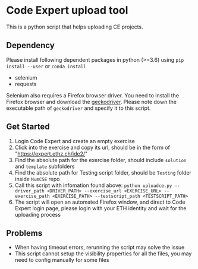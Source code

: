 # Code Expert upload tool

This is a python script that helps uploading CE projects.

## Dependency
Please install following dependent packages in python (>=3.6) using `pip install --user` or `conda install `
- selenium
- requests

Selenium also requires a Firefox browser driver. You need to install the Firefox browser 
and download the [geckodriver](https://github.com/mozilla/geckodriver/releases). Please 
note down the executable path of `geckodriver` and specify it to this script.

## Get Started
1. Login Code Expert and create an empty exercise
2. Click into the exercise and copy its url, should be in the form of "https://expert.ethz.ch/ide2/<HASHCODE>"
3. Find the absolute path for the exercise folder, should include `solution` and `template` subfolders
4. Find the absolute path for Testing script folder, should be `Testing` folder inside `NumCSE` repo
5. Call this script with infomation found above: `python uploadce.py --driver_path <DRIVER_PATH> --exercise_url <EXERCISE_URL> --exercise_path <EXERCISE_PATH> --testscript_path <TESTSCRIPT_PATH>`
6. The script will open an automated Firefox window, and direct to Code Expert login page, please login with your ETH identity and wait for the uploading process

## Problems
- When having timeout errors, rerunning the script may solve the issue
- This script cannot setup the visibility properties for all the files, you may need to config manually for some files
